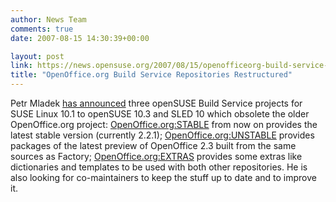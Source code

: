 ```yaml
---
author: News Team
comments: true
date: 2007-08-15 14:30:39+00:00

layout: post
link: https://news.opensuse.org/2007/08/15/openofficeorg-build-service-repositories-restructured/
title: "OpenOffice.org Build Service Repositories Restructured"
---
```

Petr Mladek [has announced](http://lists.opensuse.org/opensuse/2007-08/msg00895.html) three openSUSE Build Service projects for SUSE Linux 10.1 to openSUSE 10.3 and SLED 10 which obsolete the older OpenOffice.org project: [OpenOffice.org:STABLE](http://download.opensuse.org/repositories/OpenOffice.org:/STABLE/) from now on provides the latest stable version (currently 2.2.1); [OpenOffice.org:UNSTABLE](http://download.opensuse.org/repositories/OpenOffice.org:/UNSTABLE/) provides packages of the latest preview of OpenOffice 2.3 built from the same sources as Factory; [OpenOffice.org:EXTRAS](http://download.opensuse.org/repositories/OpenOffice.org:/EXTRAS/) provides some extras like dictionaries and templates to be used with both other repositories. He is also looking for co-maintainers to keep the stuff up to date and to improve it.
